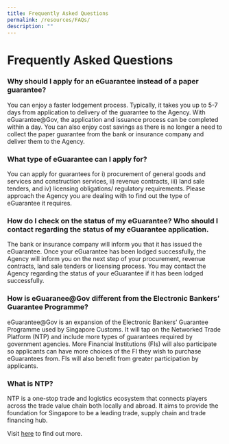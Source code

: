 ```yaml
---
title: Frequently Asked Questions
permalink: /resources/FAQs/
description: ""
---
```


# Frequently Asked Questions


### Why should I apply for an eGuarantee instead of a paper guarantee?

You can enjoy a faster lodgement process. Typically, it takes you up to 5-7 days from application to delivery of the guarantee to the Agency. With eGuarantee@Gov, the application and issuance process can be completed within a day. You can also enjoy cost savings as there is no longer a need to collect the paper guarantee from the bank or insurance company and deliver them to the Agency.

### What type of eGuarantee can I apply for?

You can apply for guarantees for i) procurement of general goods and services and construction services, ii) revenue contracts, iii) land sale tenders, and iv) licensing obligations/ regulatory requirements. Please approach the Agency you are dealing with to find out the type of eGuarantee it requires.

### How do I check on the status of my eGuarantee? Who should I contact regarding the status of my eGuarantee application.

The bank or insurance company will inform you that it has issued the eGuarantee. Once your eGuarantee has been lodged successfully, the Agency will inform you on the next step of your procurement, revenue contracts, land sale tenders or licensing process. You may contact the Agency regarding the status of your eGuarantee if it has been lodged successfully.

### How is eGuaranee@Gov different from the Electronic Bankers’ Guarantee Programme?

eGuarantee@Gov is an expansion of the Electronic Bankers’ Guarantee Programme used by Singapore Customs. It will tap on the Networked Trade Platform (NTP) and include more types of guarantees required by government agencies. More Financial Institutions (FIs) will also participate so applicants can have more choices of the FI they wish to purchase eGuarantees from. FIs will also benefit from greater participation by applicants.

### What is NTP?

NTP is a one-stop trade and logistics ecosystem that connects players across the trade value chain both locally and abroad. It aims to provide the foundation for Singapore to be a leading trade, supply chain and trade financing hub.

Visit [here](https://www.customs.gov.sg/businesses/national-single-window/networked-trade-platform) to find out more.